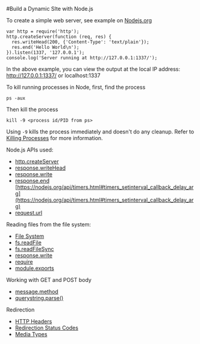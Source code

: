 #Build a Dynamic SIte with Node.js

To create a simple web server, see example on [Nodejs.org](https://nodejs.org)
```
var http = require('http');
http.createServer(function (req, res) {
  res.writeHead(200, {'Content-Type': 'text/plain'});
  res.end('Hello World\n');
}).listen(1337, '127.0.0.1');
console.log('Server running at http://127.0.0.1:1337/');
```
In the above example, you can view the output at the local IP address: http://127.0.0.1:1337/ or localhost:1337

To kill running processes in Node, first, find the process
```
ps -aux
```
Then kill the process
```
kill -9 <process id/PID from ps>
```
Using `-9` kills the process immediately and doesn't do any cleanup.
Refer to [Killing Processes](https://teamtreehouse.com/library/console-foundations/processes/killing-processes) for more information.



Node.js APIs used:
* [http.createServer](https://nodejs.org/api/http.html#http_http_createserver_requestlistener)
* [response.writeHead](https://nodejs.org/api/http.html#http_response_writehead_statuscode_statusmessage_headers)
* [response.write](https://nodejs.org/api/http.html#http_response_write_chunk_encoding_callback)
* [response.end](https://nodejs.org/api/http.html#http_response_end_data_encoding_callback)
[https://nodejs.org/api/timers.html#timers_setinterval_callback_delay_arg](https://nodejs.org/api/timers.html#timers_setinterval_callback_delay_arg)
* [request.url](https://nodejs.org/api/http.html#http_message_url)


Reading files from the file system:
* [File System](https://nodejs.org/api/fs.html)
* [fs.readFile](https://nodejs.org/api/fs.html#fs_fs_readfile_filename_options_callback)
* [fs.readFileSync](https://nodejs.org/api/fs.html#fs_fs_readfilesync_filename_options)
* [response.write](https://nodejs.org/api/http.html#http_response_write_chunk_encoding_callback)
* [require](https://nodejs.org/api/modules.html#modules_modules)
* [module.exports](https://nodejs.org/api/modules.html#modules_module_exports)

Working with GET and POST body
* [message.method](https://nodejs.org/api/http.html#http_message_method)
* [querystring.parse()](https://nodejs.org/api/querystring.html#querystring_querystring_parse_str_sep_eq_options)

Redirection
* [HTTP Headers](http://en.wikipedia.org/wiki/List_of_HTTP_header_fields)
* [Redirection Status Codes](http://en.wikipedia.org/wiki/List_of_HTTP_status_codes#3xx_Redirection)
* [Media Types](https://www.iana.org/assignments/media-types/media-types.xhtml)
